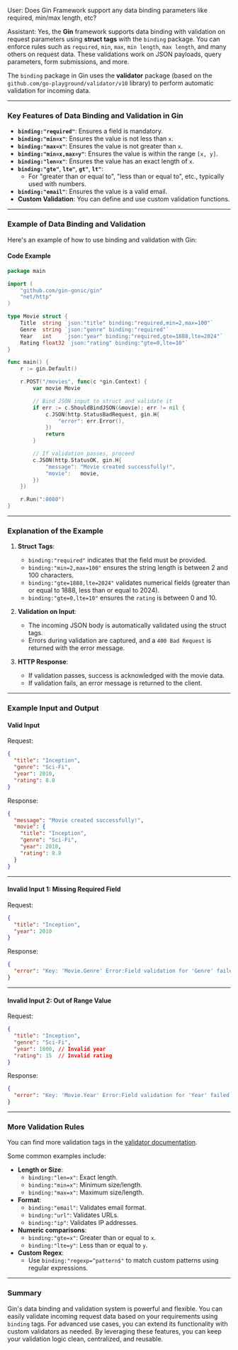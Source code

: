 User:
Does Gin Framework support any data binding parameters like required, min/max length, etc?

Assistant:
Yes, the **Gin** framework supports data binding with validation on request parameters using **struct tags** with the `binding` package. You can enforce rules such as `required`, `min`, `max`, `min length`, `max length`, and many others on request data. These validations work on JSON payloads, query parameters, form submissions, and more.

The `binding` package in Gin uses the **validator** package (based on the `github.com/go-playground/validator/v10` library) to perform automatic validation for incoming data.

---

### Key Features of Data Binding and Validation in Gin

- **`binding:"required"`**: Ensures a field is mandatory.
- **`binding:"min=x"`**: Ensures the value is not less than `x`.
- **`binding:"max=x"`**: Ensures the value is not greater than `x`.
- **`binding:"min=x,max=y"`**: Ensures the value is within the range `[x, y]`.
- **`binding:"len=x"`**: Ensures the value has an exact length of `x`.
- **`binding:"gte"`**, **`lte"`**, **`gt"`**, **`lt"`**:
    - For "greater than or equal to", "less than or equal to", etc., typically used with numbers.
- **`binding:"email"`**: Ensures the value is a valid email.
- **Custom Validation**: You can define and use custom validation functions.

---

### Example of Data Binding and Validation

Here's an example of how to use binding and validation with Gin:

#### Code Example

```go
package main

import (
	"github.com/gin-gonic/gin"
	"net/http"
)

type Movie struct {
	Title  string `json:"title" binding:"required,min=2,max=100"` 
	Genre  string `json:"genre" binding:"required"`               
	Year   int    `json:"year" binding:"required,gte=1888,lte=2024"` 
	Rating float32 `json:"rating" binding:"gte=0,lte=10"`         
}

func main() {
	r := gin.Default()

	r.POST("/movies", func(c *gin.Context) {
		var movie Movie

		// Bind JSON input to struct and validate it
		if err := c.ShouldBindJSON(&movie); err != nil {
			c.JSON(http.StatusBadRequest, gin.H{
				"error": err.Error(),
			})
			return
		}

		// If validation passes, proceed
		c.JSON(http.StatusOK, gin.H{
			"message": "Movie created successfully!",
			"movie":   movie,
		})
	})

	r.Run(":8080")
}
```

---

### Explanation of the Example

1. **Struct Tags**:
    - `binding:"required"` indicates that the field must be provided.
    - `binding:"min=2,max=100"` ensures the string length is between 2 and 100 characters.
    - `binding:"gte=1888,lte=2024"` validates numerical fields (greater than or equal to 1888, less than or equal to 2024).
    - `binding:"gte=0,lte=10"` ensures the `rating` is between 0 and 10.

2. **Validation on Input**:
    - The incoming JSON body is automatically validated using the struct tags.
    - Errors during validation are captured, and a `400 Bad Request` is returned with the error message.

3. **HTTP Response**:
    - If validation passes, success is acknowledged with the movie data.
    - If validation fails, an error message is returned to the client.

---

### Example Input and Output

#### Valid Input

Request:
```json
{
  "title": "Inception",
  "genre": "Sci-Fi",
  "year": 2010,
  "rating": 8.8
}
```

Response:
```json
{
  "message": "Movie created successfully!",
  "movie": {
    "title": "Inception",
    "genre": "Sci-Fi",
    "year": 2010,
    "rating": 8.8
  }
}
```

---

#### Invalid Input 1: Missing Required Field

Request:
```json
{
  "title": "Inception",
  "year": 2010
}
```

Response:
```json
{
  "error": "Key: 'Movie.Genre' Error:Field validation for 'Genre' failed on the 'required' tag"
}
```

---

#### Invalid Input 2: Out of Range Value

Request:
```json
{
  "title": "Inception",
  "genre": "Sci-Fi",
  "year": 1800, // Invalid year
  "rating": 15  // Invalid rating
}
```

Response:
```json
{
  "error": "Key: 'Movie.Year' Error:Field validation for 'Year' failed on the 'gte' tag\nKey: 'Movie.Rating' Error:Field validation for 'Rating' failed on the 'lte' tag"
}
```

---

### More Validation Rules

You can find more validation tags in the [validator documentation](https://pkg.go.dev/github.com/go-playground/validator/v10#hdr-Baked_In_Validators_and_Tags).

Some common examples include:
- **Length or Size**:
    - `binding:"len=x"`: Exact length.
    - `binding:"min=x"`: Minimum size/length.
    - `binding:"max=x"`: Maximum size/length.
- **Format**:
    - `binding:"email"`: Validates email format.
    - `binding:"url"`: Validates URLs.
    - `binding:"ip"`: Validates IP addresses.
- **Numeric comparisons**:
    - `binding:"gte=x"`: Greater than or equal to `x`.
    - `binding:"lte=y"`: Less than or equal to `y`.
- **Custom Regex**:
    - Use `binding:"regexp=^pattern$"` to match custom patterns using regular expressions.

---

### Summary

Gin's data binding and validation system is powerful and flexible. You can easily validate incoming request data based on your requirements using `binding` tags. For advanced use cases, you can extend its functionality with custom validators as needed. By leveraging these features, you can keep your validation logic clean, centralized, and reusable.




